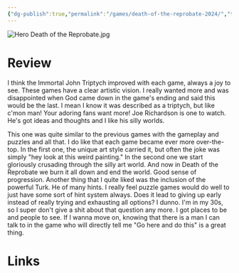 ```yaml
---
{"dg-publish":true,"permalink":"/games/death-of-the-reprobate-2024/","tags":["games","streamed"],"created":"2025-06-06","updated":"2025-07-15"}
---
```



![Hero Death of the Reprobate.jpg](/img/user/Attachments/Hero%20Death%20of%20the%20Reprobate.jpg)

# Review

I think the Immortal John Triptych improved with each game, always a joy to see. These games have a clear artistic vision. I really wanted more and was disappointed when God came down in the game's ending and said this would be the last. I mean I know it was described as a triptych, but like c'mon man! Your adoring fans want more! Joe Richardson is one to watch. He's got ideas and thoughts and I like his silly worlds.

This one was quite similar to the previous games with the gameplay and puzzles and all that. I do like that each game became ever more over-the-top. In the first one, the unique art style carried it, but often the joke was simply "hey look at this weird painting." In the second one we start gloriously crusading through the silly art world. And now in Death of the Reprobate we burn it all down and end the world. Good sense of progression. Another thing that I quite liked was the inclusion of the powerful Turk. He of many hints. I really feel puzzle games would do well to just have some sort of hint system always. Does it lead to giving up early instead of really trying and exhausting all options? I dunno. I'm in my 30s, so I super don't give a shit about that question any more. I got places to be and people to see. If I wanna move on, knowing that there is a man I can talk to in the game who will directly tell me "Go here and do this" is a great thing.

# Links
